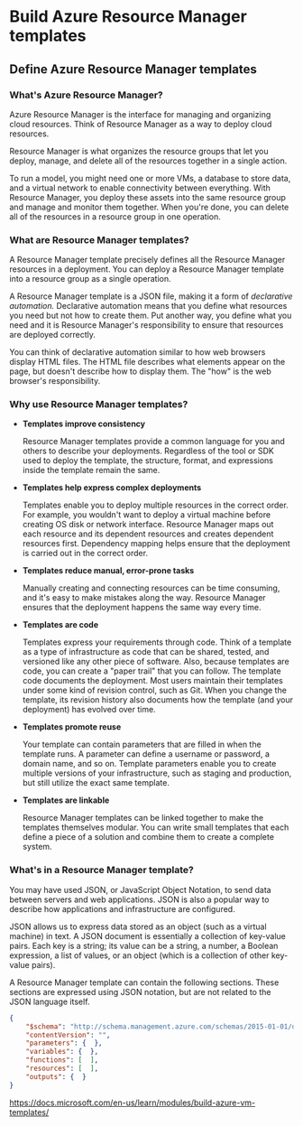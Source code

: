 # **Build Azure Resource Manager templates**

## **Define Azure Resource Manager templates**

### **What's Azure Resource Manager?**

Azure Resource Manager is the interface for managing and organizing cloud resources. Think of Resource Manager as a way to deploy cloud resources.

Resource Manager is what organizes the resource groups that let you deploy, manage, and delete all of the resources together in a single action.

To run a model, you might need one or more VMs, a database to store data, and a virtual network to enable connectivity between everything. With Resource Manager, you deploy these assets into the same resource group and manage and monitor them together. When you're done, you can delete all of the resources in a resource group in one operation.

###  **What are Resource Manager templates?**

A Resource Manager template precisely defines all the Resource Manager resources in a deployment. You can deploy a Resource Manager template into a resource group as a single operation.

A Resource Manager template is a JSON file, making it a form of *declarative automation.* Declarative automation means that you define what resources you need but not how to create them. Put another way, you define what you need and it is Resource Manager's responsibility to ensure that resources are deployed correctly.

You can think of declarative automation similar to how web browsers display HTML files. The HTML file describes what elements appear on the page, but doesn't describe how to display them. The "how" is the web browser's responsibility.

### Why use Resource Manager templates?


* **Templates improve consistency**

    Resource Manager templates provide a common language for you and others to describe your deployments. Regardless of the tool or SDK used to deploy the template, the structure, format, and expressions inside the template remain the same.

* **Templates help express complex deployments**

    Templates enable you to deploy multiple resources in the correct order. For example, you wouldn't want to deploy a virtual machine before creating OS disk or network interface. Resource Manager maps out each resource and its dependent resources and creates dependent resources first. Dependency mapping helps ensure that the deployment is carried out in the correct order.

* **Templates reduce manual, error-prone tasks**

    Manually creating and connecting resources can be time consuming, and it's easy to make mistakes along the way. Resource Manager ensures that the deployment happens the same way every time.

* **Templates are code**

    Templates express your requirements through code. Think of a template as a type of infrastructure as code that can be shared, tested, and versioned like any other piece of software. Also, because templates are code, you can create a "paper trail" that you can follow. The template code documents the deployment. Most users maintain their templates under some kind of revision control, such as Git. When you change the template, its revision history also documents how the template (and your deployment) has evolved over time.

* **Templates promote reuse**

    Your template can contain parameters that are filled in when the template runs. A parameter can define a username or password, a domain name, and so on. Template parameters enable you to create multiple versions of your infrastructure, such as staging and production, but still utilize the exact same template.

* **Templates are linkable**

    Resource Manager templates can be linked together to make the templates themselves modular. You can write small templates that each define a piece of a solution and combine them to create a complete system.


### **What's in a Resource Manager template?**

You may have used JSON, or JavaScript Object Notation, to send data between servers and web applications. JSON is also a popular way to describe how applications and infrastructure are configured.

JSON allows us to express data stored as an object (such as a virtual machine) in text. A JSON document is essentially a collection of key-value pairs. Each key is a string; its value can be a string, a number, a Boolean expression, a list of values, or an object (which is a collection of other key-value pairs).

A Resource Manager template can contain the following sections. These sections are expressed using JSON notation, but are not related to the JSON language itself.

```json
{
    "$schema": "http://schema.management.azure.com/schemas/2015-01-01/deploymentTemplate.json#",
    "contentVersion": "",
    "parameters": {  },
    "variables": {  },
    "functions": [  ],
    "resources": [  ],
    "outputs": {  }
}
```














































https://docs.microsoft.com/en-us/learn/modules/build-azure-vm-templates/










